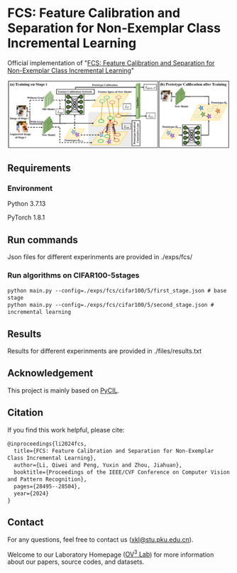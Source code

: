 # FCS: Feature Calibration and Separation for Non-Exemplar Class Incremental Learning

Official implementation of "[FCS: Feature Calibration and Separation for Non-Exemplar Class Incremental Learning](https://openaccess.thecvf.com/content/CVPR2024/html/Li_FCS_Feature_Calibration_and_Separation_for_Non-Exemplar_Class_Incremental_Learning_CVPR_2024_paper.html)"


<p align="center"><img src="./files/pipeline-fcs.png" align="center" width="750"></p>


## Requirements

### Environment
Python 3.7.13

PyTorch 1.8.1



## Run commands
Json files for different experinments are provided in ./exps/fcs/

### Run algorithms on CIFAR100-5stages
```shell
python main.py --config=./exps/fcs/cifar100/5/first_stage.json # base stage
python main.py --config=./exps/fcs/cifar100/5/second_stage.json # incremental learning
```
## Results

Results for different experinments are provided in ./files/results.txt
## Acknowledgement

This project is mainly based on [PyCIL](https://github.com/G-U-N/PyCIL).

## Citation

If you find this work helpful, please cite:
```
@inproceedings{li2024fcs,
  title={FCS: Feature Calibration and Separation for Non-Exemplar Class Incremental Learning},
  author={Li, Qiwei and Peng, Yuxin and Zhou, Jiahuan},
  booktitle={Proceedings of the IEEE/CVF Conference on Computer Vision and Pattern Recognition},
  pages={28495--28504},
  year={2024}
}

```

## Contact

For any questions, feel free to contact us (xkl@stu.pku.edu.cn).

Welcome to our Laboratory Homepage ([OV<sup>3</sup> Lab](https://zhoujiahuan1991.github.io/)) for more information about our papers, source codes, and datasets.
